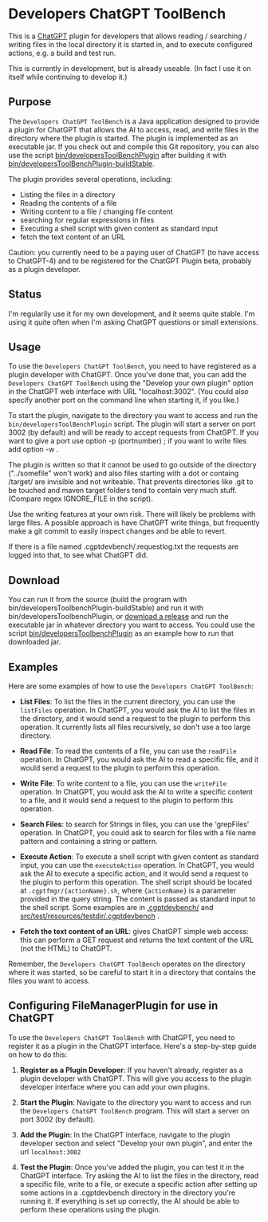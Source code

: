 # Developers ChatGPT ToolBench

This is a [ChatGPT](https://chat.openai.com) plugin for developers that allows reading / searching / writing files
in the local directory it is started in, and to execute configured actions, e.g. a build and test run.

This is currently in development, but is already useable. (In fact I use it on itself while continuing to develop it.)

## Purpose

The `Developers ChatGPT ToolBench` is a Java application designed to provide a plugin for ChatGPT that allows the AI to
access, read, and write files in the directory where the plugin is started. The plugin is implemented as an
executable jar. If you check out and compile this Git repository, you can also use the script
[bin/developersToolBenchPlugin](bin/developersToolBenchPlugin) after building it with
[bin/developersToolBenchPlugin-buildStable](bin/developersToolBenchPlugin-buildStable).

The plugin provides several operations, including:

- Listing the files in a directory
- Reading the contents of a file
- Writing content to a file / changing file content
- searching for regular expressions in files
- Executing a shell script with given content as standard input
- fetch the text content of an URL

Caution: you currently need to be a paying user of ChatGPT (to have access to ChatGPT-4) and to be registered for the
ChatGPT Plugin beta, probably as a plugin developer.

## Status

I'm regularily use it for my own development, and it seems quite stable. I'm using it quite often when I'm asking
ChatGPT questions or small extensions.

## Usage

To use the `Developers ChatGPT ToolBench`, you need to have registered as a plugin developer with ChatGPT.
Once you've done that, you can add the `Developers ChatGPT ToolBench` using the
"Develop your own plugin" option in the ChatGPT web interface with URL "localhost:3002". (You could also specify
another port on the command line when starting it, if you like.)

To start the plugin, navigate to the directory you want to access and run the `bin/developersToolBenchPlugin` script.
The plugin will start a server on port 3002 (by default) and will be ready to accept requests from ChatGPT. If you
want to give a port use option -p (portnumber) ; if you want to write files add option -w .

The plugin is written so that it cannot be used to go outside of the directory ("../somefile" won't work) and also
files starting with a dot or containg /target/ are invisible and not writeable. That prevents directories like .git
to be touched and maven target folders tend to contain very much stuff.
(Compare regex IGNORE_FILE in the script).

Use the writing features at your own risk. There will likely be problems with large files. A possible approach is
have ChatGPT write things, but frequently make a git commit to easily inspect changes and be able to revert.

If there is a file named .cgptdevbench/.requestlog.txt the requests are logged into that, to see what ChatGPT did.

## Download

You can run it from the source (build the program with bin/developersToolbenchPlugin-buildStable) and run it with
bin/developersToolbenchPlugin, or [download a release](https://github.com/stoerr/DevelopersChatGPTToolBench/releases)
and run the executable jar in whatever directory you want to access. You could use the script
[bin/developersToolbenchPlugin](bin/developersToolbenchPlugin) as an example how to run that downloaded jar.

## Examples

Here are some examples of how to use the `Developers ChatGPT ToolBench`:

- **List Files**: To list the files in the current directory, you can use the `listFiles` operation. In ChatGPT, you
  would ask the AI to list the files in the directory, and it would send a request to the plugin to perform this
  operation. It currently lists all files recursively, so don't use a too large directory.

- **Read File**: To read the contents of a file, you can use the `readFile` operation. In ChatGPT, you would ask the AI
  to read a specific file, and it would send a request to the plugin to perform this operation.

- **Write File**: To write content to a file, you can use the `writeFile` operation. In ChatGPT, you would ask the AI to
  write a specific content to a file, and it would send a request to the plugin to perform this operation.

- **Search Files**: to search for Strings in files, you can use the 'grepFiles' operation. In ChatGPT, you could ask
  to search for files with a file name pattern and containing a string or pattern.

- **Execute Action**: To execute a shell script with given content as standard input, you can use the `executeAction`
  operation. In ChatGPT, you would ask the AI to execute a specific action, and it would send a request to the plugin to
  perform this operation. The shell script should be located at `.cgptfmgr/{actionName}.sh`, where `{actionName}` is a
  parameter provided in the query string. The content is passed as standard input to the shell script. Some examples
  are in [.cgptdevbench/](.cgptdevbench/) and
  [src/test/resources/testdir/.cgptdevbench](src/test/resources/testdir/.cgptdevbench) .

- **Fetch the text content of an URL**: gives ChatGPT simple web access: this can perform a GET request and returns
  the text content of the URL (not the HTML) to ChatGPT.

Remember, the `Developers ChatGPT ToolBench` operates on the directory where it was started,
so be careful to start it in a directory that contains the files you want to access.

## Configuring FileManagerPlugin for use in ChatGPT

To use the `Developers ChatGPT ToolBench` with ChatGPT, you need to register it as a plugin in the ChatGPT interface.
Here's a step-by-step guide on how to do this:

1. **Register as a Plugin Developer**: If you haven't already, register as a plugin developer with ChatGPT. This will
   give you access to the plugin developer interface where you can add your own plugins.

2. **Start the Plugin**: Navigate to the directory you want to access and run the `Developers ChatGPT ToolBench`
   program. This will start a server on port 3002 (by default).

3. **Add the Plugin**: In the ChatGPT interface, navigate to the plugin developer section and select "Develop your own
   plugin", and enter the url `localhost:3002`

4. **Test the Plugin**: Once you've added the plugin, you can test it in the ChatGPT interface. Try asking the AI to
   list the files in the directory, read a specific file, write to a file, or execute a specific action after
   setting up some actions in a .cgptdevbench directory in the directory you're running it. If everything
   is set up correctly, the AI should be able to perform these operations using the plugin.
